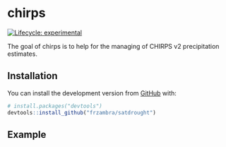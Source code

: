 
<!-- README.md is generated from README.Rmd. Please edit that file -->

# chirps

<!-- badges: start -->

[![Lifecycle:
experimental](https://img.shields.io/badge/lifecycle-experimental-orange.svg)](https://www.tidyverse.org/lifecycle/#experimental)
<!-- badges: end -->

The goal of chirps is to help for the managing of CHIRPS v2
precipitation estimates.

## Installation

You can install the development version from
[GitHub](https://github.com/) with:

``` r
# install.packages("devtools")
devtools::install_github("frzambra/satdrought")
```

## Example

<!-- This is a basic example which shows you how to solve a common problem: -->

<!-- ```{r example} -->

<!-- library(chirps) -->

<!-- ## basic example code -->

<!-- ``` -->

<!-- What is special about using `README.Rmd` instead of just `README.md`? You can include R chunks like so: -->

<!-- ```{r cars} -->

<!-- summary(cars) -->

<!-- ``` -->

<!-- You'll still need to render `README.Rmd` regularly, to keep `README.md` up-to-date. -->

<!-- You can also embed plots, for example: -->

<!-- ```{r pressure, echo = FALSE} -->

<!-- plot(pressure) -->

<!-- ``` -->

<!-- In that case, don't forget to commit and push the resulting figure files, so they display on GitHub! -->
